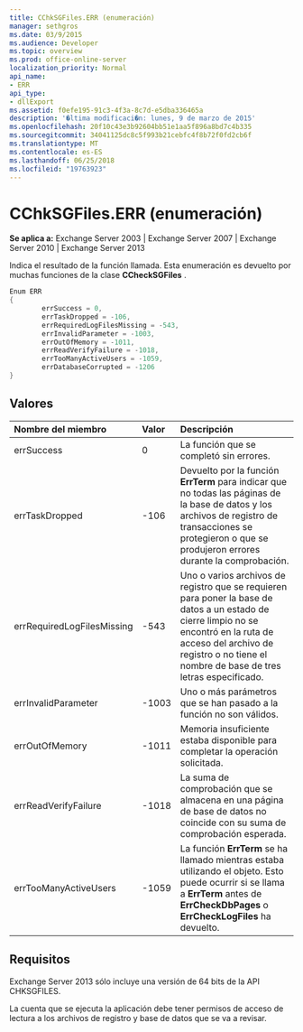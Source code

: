 ```yaml
---
title: CChkSGFiles.ERR (enumeración)
manager: sethgros
ms.date: 03/9/2015
ms.audience: Developer
ms.topic: overview
ms.prod: office-online-server
localization_priority: Normal
api_name:
- ERR
api_type:
- dllExport
ms.assetid: f0efe195-91c3-4f3a-8c7d-e5dba336465a
description: '�ltima modificaci�n: lunes, 9 de marzo de 2015'
ms.openlocfilehash: 20f10c43e3b92604bb51e1aa5f896a8bd7c4b335
ms.sourcegitcommit: 34041125dc8c5f993b21cebfc4f8b72f0fd2cb6f
ms.translationtype: MT
ms.contentlocale: es-ES
ms.lasthandoff: 06/25/2018
ms.locfileid: "19763923"
---
```

# <a name="cchksgfileserr-enumeration"></a>CChkSGFiles.ERR (enumeración) 
  
**Se aplica a:** Exchange Server 2003 | Exchange Server 2007 | Exchange Server 2010 | Exchange Server 2013
  
Indica el resultado de la función llamada. Esta enumeración es devuelto por muchas funciones de la clase **CCheckSGFiles** . 
  
```cs
Enum ERR  
{
        errSuccess = 0,
        errTaskDropped = -106,
        errRequiredLogFilesMissing = -543,
        errInvalidParameter = -1003,
        errOutOfMemory = -1011,
        errReadVerifyFailure = -1018,
        errTooManyActiveUsers = -1059,
        errDatabaseCorrupted = -1206
}

```

## <a name="values"></a>Valores

|**Nombre del miembro**|**Valor**|**Descripción**|
|:-----|:-----|:-----|
|errSuccess  <br/> |0  <br/> |La función que se completó sin errores.  <br/> |
|errTaskDropped  <br/> |-106  <br/> |Devuelto por la función **ErrTerm** para indicar que no todas las páginas de la base de datos y los archivos de registro de transacciones se protegieron o que se produjeron errores durante la comprobación.  <br/> |
|errRequiredLogFilesMissing  <br/> |-543  <br/> |Uno o varios archivos de registro que se requieren para poner la base de datos a un estado de cierre limpio no se encontró en la ruta de acceso del archivo de registro o no tiene el nombre de base de tres letras especificado.  <br/> |
|errInvalidParameter  <br/> |-1003  <br/> |Uno o más parámetros que se han pasado a la función no son válidos.  <br/> |
|errOutOfMemory  <br/> |-1011  <br/> |Memoria insuficiente estaba disponible para completar la operación solicitada.  <br/> |
|errReadVerifyFailure  <br/> |-1018  <br/> |La suma de comprobación que se almacena en una página de base de datos no coincide con su suma de comprobación esperada.  <br/> |
|errTooManyActiveUsers  <br/> |-1059  <br/> |La función **ErrTerm** se ha llamado mientras estaba utilizando el objeto. Esto puede ocurrir si se llama a **ErrTerm** antes de **ErrCheckDbPages** o **ErrCheckLogFiles** ha devuelto.  <br/> |
   
## <a name="requirements"></a>Requisitos

Exchange Server 2013 sólo incluye una versión de 64 bits de la API CHKSGFILES.
  
La cuenta que se ejecuta la aplicación debe tener permisos de acceso de lectura a los archivos de registro y base de datos que se va a revisar.
  

